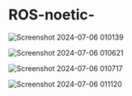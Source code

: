 # ROS-noetic-
![Screenshot 2024-07-06 010139](https://github.com/LujainAlsulami/ROS-noetic-/assets/166108783/38b60939-2c89-4cc3-8e24-63efe49ba815)


![Screenshot 2024-07-06 010621](https://github.com/LujainAlsulami/ROS-noetic-/assets/166108783/aa92ae0f-1350-4797-94c5-ebe1376febee)

![Screenshot 2024-07-06 010717](https://github.com/LujainAlsulami/ROS-noetic-/assets/166108783/4368e225-6085-491c-9bba-36378967e551)

![Screenshot 2024-07-06 011120](https://github.com/LujainAlsulami/ROS-noetic-/assets/166108783/3bd36d2e-0e3f-4ffc-942d-d6dab8fe7151)

